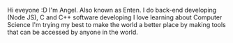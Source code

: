 Hi eveyone :D I'm Angel. Also known as Enten.
I do back-end developing (Node JS), C and C++ software developing
I love learning about Computer Science
I'm trying my best to make the world a better place by making tools that can be accessed by anyone in the world.
